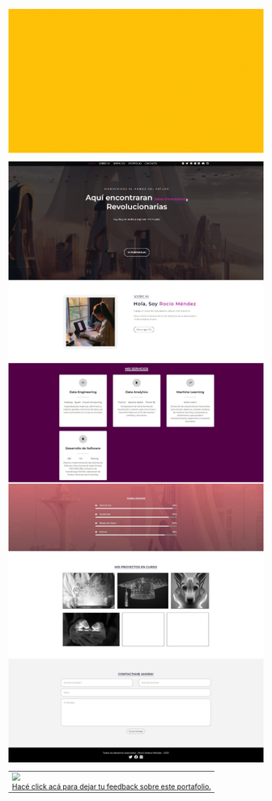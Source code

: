 ![RoLogo](https://raw.githubusercontent.com/RocioAldanaMendez/My_portfolio/main/img/presentacion1.gif)


![Portafolio1](https://raw.githubusercontent.com/RocioAldanaMendez/My_portfolio/main/img/portafolio1.jpg)
![Portafolio2](https://raw.githubusercontent.com/RocioAldanaMendez/My_portfolio/main/img/portafolio2.jpg)
![Portafolio3](https://raw.githubusercontent.com/RocioAldanaMendez/My_portfolio/main/img/portafolio3.jpg)
![Portafolio4](https://raw.githubusercontent.com/RocioAldanaMendez/My_portfolio/main/img/portafolio4.jpg)
![Portafolio5](https://raw.githubusercontent.com/RocioAldanaMendez/My_portfolio/main/img/portafolio5.jpg)
![Portafolio6](https://raw.githubusercontent.com/RocioAldanaMendez/My_portfolio/main/img/portafolio6.jpg)





<table class="hide" width="100%" style='table-layout:fixed;'>
  <tr>
    <td>
      <a href="https://airtable.com/shrCubCO1XC2BwYIT?prefill_clase=1-Introtodata">
        <img src="https://static.thenounproject.com/png/204643-200.png" width="100"/>
        <br>
        Hacé click acá para dejar tu feedback sobre este portafolio.
      </a>
    </td>
  </tr>
</table>
